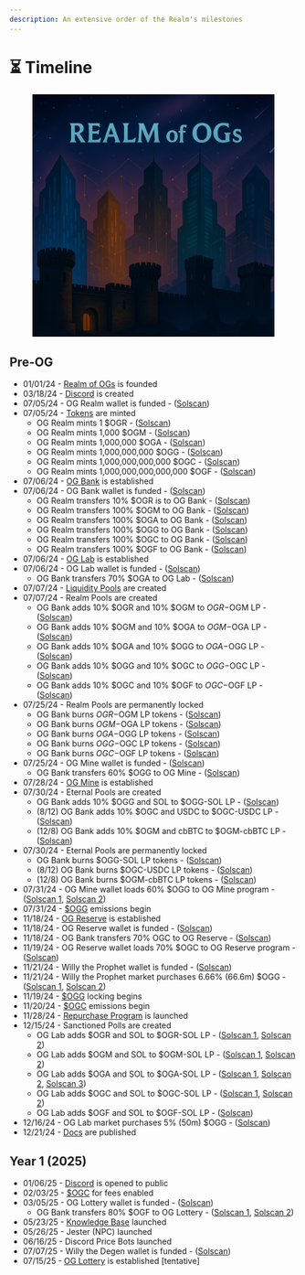 ```yaml
---
description: An extensive order of the Realm's milestones
---
```


# ⏳ Timeline

<figure><img src=".gitbook/assets/timeline.png" alt=""><figcaption></figcaption></figure>

## Pre-OG

* 01/01/24 - [Realm of OGs](power/realm-of-ogs.md) is founded
* 03/18/24 - [Discord](https://discord.gg/ogrealm) is created
* 07/05/24 - OG Realm wallet is funded - ([Solscan](https://solscan.io/tx/4Kwmo2fd7wcciTNmQKuSmyhQUGceVk6SvMhL41QVRtxeJ7p69jvfxurMn79aPTCPNzF4i5MbJDvhsrcGre5pzdJE))
* 07/05/24 - [Tokens](constructs/tokens/) are minted
  * OG Realm mints 1 $OGR - ([Solscan](https://solscan.io/tx/52Pu6sohtqfpjYWqHgUADKKbbcJ93nJ853vBqjx3FyvGemhwL8fH91jWWCmTts1ncQVsy64UbeWQpPGbMjycoBpN))
  * OG Realm mints 1,000 $OGM - ([Solscan](https://solscan.io/tx/2oQFweRXX1SGqZtMJbwuJbBpeZ7YScmgEWt9USqYtbfqoyQ3UMGuNLDuAaH8PEQ95cz3diYjkjSqJMo8vLHnBzBX))
  * OG Realm mints 1,000,000 $OGA - ([Solscan](https://solscan.io/tx/35kfEBKLo6puEP8ESbbU3h2dKQdrmTmGJS7RHXdiyBGtwN2PCQN6n38AjZSCmjrwgVc6mP28NS9CJT1zW4xcKHd1))
  * OG Realm mints 1,000,000,000 $OGG - ([Solscan](https://solscan.io/tx/pLYntYQV3UXJjshACfDycLQKS22DKSRGe9ShtHZf6qjwBnfVGNxu8LgSrdvH5CJ3MaV4hXAFSwrsGUQgRNoFV7A))
  * OG Realm mints 1,000,000,000,000 $OGC - ([Solscan](https://solscan.io/tx/5LfaL3g25Ke4zCceunRCvj55XRUfVqTV3K5BfwyjbHRJ6d57bWzs9cF9Diey4cavJcw9HTWVbeFcnccjodaWh1ZK))
  * OG Realm mints 1,000,000,000,000,000 $OGF - ([Solscan](https://solscan.io/tx/hhkKT1dSdf1HXiZphY1QGY39E9sxTaDY9szTJ1X2UMKLb365LzC6gdaihup7RP6veAFJt1pwFQLuT8ziyQarYY8))
* 07/06/24 - [OG Bank](institutions/og-bank.md) is established
* 07/06/24 - OG Bank wallet is funded - ([Solscan](https://solscan.io/tx/3pqsyiYmyaGcA2zuYbZsfov9XWwyCyc9ogY349dcX4RzPkbhCKzWENdjJoNyKkTLKB5ApmMBfvv59aERb2pG5t43))
  * OG Realm transfers 10% $OGR is to OG Bank - ([Solscan](https://solscan.io/tx/d6EbhacWqvuVJrNjM4A7qdX2SZpuvY3KHpNKGG5oQo8tK2ZkiBMELT2L8pFtoDVtifNYe8ZLJX3LKVLbnSkwt4h))
  * OG Realm transfers 100% $OGM to OG Bank - ([Solscan](https://solscan.io/tx/4ganH5L4xQJX3bjUCQ3k5rrrH2cvLtSjbJrrDJ8MdfVnYr9DMT7esnGHUQiqhsm3bKeDBZ84TK8juzxghkrSfFrK))
  * OG Realm transfers 100% $OGA to OG Bank - ([Solscan](https://solscan.io/tx/4TqZvQDTy8DAXahwemuNE1q3fLL4HRC3ip6NiUvyHh6MTbytRUBfDymyBMNiRT2hAk9ocUyS5xssWKj5e6oVtD1Y))
  * OG Realm transfers 100% $OGG to OG Bank - ([Solscan](https://solscan.io/tx/eRmpJw1AKaLhewmsHjyf6pnEaPV1MwE5RS783Y6LW6horT1Fr9Jm3UZQg7mu4UwzCLCPth4tKNSHeHpeWxCWuLB))
  * OG Realm transfers 100% $OGC to OG Bank - ([Solscan](https://solscan.io/tx/U25Kvw88btCQBpZ539ypjTo8RoBAePnW5cCEynbm9vf9CpcXyKG4uu8Yfu8EsqQi25MJSQ8eRuFM6bdtnWiuJ5r))
  * OG Realm transfers 100% $OGF to OG Bank - ([Solscan](https://solscan.io/tx/4FiBmNFWUJVVMsaRgpimGNvYftWymFqU2HZNzJcEQQe5bF7F47aSP1Vq7c3cZV7VFH3CyszDTiV6B2k9UXBtjUnA))
* 07/06/24 - [OG Lab](institutions/og-lab.md) is established
* 07/06/24 - OG Lab wallet is funded - ([Solscan](https://solscan.io/tx/2rX7UiDBs66fzuenoQFb95js6S7yKSib9ub8ZFiN4FPzb7df1e8XDszwyynKgSsm6Cy3q1MZQmHFEi8vWHAExfcx))
  * OG Bank transfers 70% $OGA to OG Lab - ([Solscan](https://solscan.io/tx/2dSNQkLGfqroubWXJwH32CUwsQ7Yav1ejF6F2u8YaMvHnebDfYFGVZL9ySLnKfPWE8ATMjUcoVjYRuJSjNLadp3c))
* 07/07/24 - [Liquidity Pools](constructs/liquidity-pools/) are created
* 07/07/24 - Realm Pools are created
  * OG Bank adds 10% $OGR and 10% $OGM to $OGR-$OGM LP - ([Solscan](https://solscan.io/tx/4HwgLeanrXZM2L9SqhZsAiNsEwfmhnRogTXY42goDNVZrxLWPVrQKWCXCWQYHTgo9GNh3SaJTnhgiaMHBraeEUZ))
  * OG Bank adds 10% $OGM and 10% $OGA to $OGM-$OGA LP - ([Solscan](https://solscan.io/tx/3a7SW13DYRnLoV944c1xbojAWpqkXAoEPwm2MRmDjSt6oRsh9JUP2aLB62xqmcgye4ogRGywWKuSukTXA3z3P5Ky))
  * OG Bank adds 10% $OGA and 10% $OGG to $OGA-$OGG LP - ([Solscan](https://solscan.io/tx/4dsQEx27uzBSS5kxRTRMS9e5vLzKDSicihC4rEMN9Se5SCytxuFoKKSfcH6YcXdGfFpVT8sYvLmpcnt8B5ePRDhF))
  * OG Bank adds 10% $OGG and 10% $OGC to $OGG-$OGC LP - ([Solscan](https://solscan.io/tx/2NwXMfSZdbmv5DL7P9qsSqjokjG5aZ1TBSHD66ak7etGFgwwa63SktefhK6VrsRPFuiZg7bcGhESiynDSZHBpvvR))
  * OG Bank adds 10% $OGC and 10% $OGF to $OGC-$OGF LP - ([Solscan](https://solscan.io/tx/3s8qfc4kp14EgeGofxhESDj8uAu78wMu2edRXHoKnfAte6g6dbqRyXkfFfok8M554s6Pi25jZHB1fzJxvepTcEEE))
* 07/25/24 - Realm Pools are permanently locked
  * OG Bank burns $OGR-$OGM LP tokens - ([Solscan](https://solscan.io/tx/2m8D9C7YT55G9dsn4BtxfGjGhVDAoYp2LvZUQFJJpts5bzvRV2Uduz5MVpXAYdagj1w1NaXHJb2qAyDEdvQV4CfB))
  * OG Bank burns $OGM-$OGA LP tokens - ([Solscan](https://solscan.io/tx/4YuHU1ERLMBDnGtdGzGdJDxJywG6Xd9fm5pdDbhG7a8x2GDK8GXvWe3gXgm4EFfzkDfRJQ86zAEuFECJ9bXJ9ehr))
  * OG Bank burns $OGA-$OGG LP tokens - ([Solscan](https://solscan.io/tx/642U9quVnXrizMJNvcZXGvaNjDNf23vVF74Hxmew1n51odAou9CtmyTzFMntDKQtvjz6p3jTjA2ooKgwDUtkf6YB))
  * OG Bank burns $OGG-$OGC LP tokens - ([Solscan](https://solscan.io/tx/52ThA2YKiJsxHEEmyRFgrR52i8WUkcREo3tH5czLR2zN4tBBHtJD9G9yNF3WrrnGqHN3jgeEjRucDGZ5ow1kAmhh))
  * OG Bank burns $OGC-$OGF LP tokens - ([Solscan](https://solscan.io/tx/uYzLxJ1AWW2GUTKGxh8zRuDMoH1jBJh4WuYAqJBYRV75Tr7Nw5cn8NfuHnT85rnXvRi3rTLQMtVVaW2jGCWxkTF))
* 07/25/24 - OG Mine wallet is funded - ([Solscan](https://solscan.io/tx/Ad4r1wQ8mmBP1HwvGMr7arXcYhiTwJBDdvRtX2xTvQknGUuHCTqksmxUnuybBeZ7H6d9UPZmYrcr4QUPhebUzCL))
  * OG Bank transfers 60% $OGG to OG Mine - ([Solscan](https://solscan.io/tx/48YauWagRUPG6PH1VLvnnAeMTAV1M4h6dhzvXjphQJZFPJPpMwv6R4CzPdiN1YD7PSDpc9eq3FQBh9yXWKy8mDA6))
* 07/28/24 - [OG Mine](institutions/og-mine.md) is established
* 07/30/24 - Eternal Pools are created
  * OG Bank adds 10% $OGG and SOL to $OGG-SOL LP - ([Solscan](https://solscan.io/tx/254bwRuhuyhX6Zn1QBejtVb1hwaZSKwK3LUxFUhy24bXYaUbQMMjU8nq3G7whqYKystMVN6cERiuKJRQeHLKzGxK))
  * (8/12) OG Bank adds 10% $OGC and USDC to $OGC-USDC LP - ([Solscan](https://solscan.io/tx/5siarwqtJPpxxAKoPzk29otU9CCpN1WQ4vAqMPsRtFT5D4ZVv7EXqPpmhkU5FgaDtYURwjnENMY6asUHp7DQ9Hez))
  * (12/8) OG Bank adds 10% $OGM and cbBTC to $OGM-cbBTC LP - ([Solscan](https://solscan.io/tx/2BnSeA7YnNW9jaRPf2TDfnXgjWGYHuJoLbePybQTAsqKt7wvjHfijgBYGvdkpFoVPzmNuEEx7siisZCenm7ihSBu))
* 07/30/24 - Eternal Pools are permanently locked
  * OG Bank burns $OGG-SOL LP tokens - ([Solscan](https://solscan.io/tx/5itjTVukf8YX929Aixzrm5KtQrtEXdXTCG2SvhvV8y9BbELf41Y8S3TSJ35XvjucnRkaZHiHe3B8c3uGWc6tHHpD))
  * (8/12) OG Bank burns $OGC-USDC LP tokens - ([Solscan](https://solscan.io/tx/5siarwqtJPpxxAKoPzk29otU9CCpN1WQ4vAqMPsRtFT5D4ZVv7EXqPpmhkU5FgaDtYURwjnENMY6asUHp7DQ9Hez))
  * (12/8) OG Bank burns $OGM-cbBTC LP tokens - ([Solscan](https://solscan.io/tx/5wW6FZCuE5Vu4W7eTvq92LGmfLbGk4PUUzGycMwSfpasEnMT1sgHZBen7MJkpebp4dwi3UuSyX7BVovynY37HTzL))
* 07/31/24 - OG Mine wallet loads 60% $OGG to OG Mine program - ([Solscan 1](https://solscan.io/tx/42WyxW6CMGUzjjv3XWAUFBzBJFiFJCPGJFa2V4shynExB2WgD4PruMj58k4L6CTHwJoBVLovoJhfYbgxPDc4CiVh), [Solscan 2](https://solscan.io/tx/4Hpj2NomgSW4oAsgf3w1svVxzrgvLUbqT7ENSicxQMufPG4cF8jQk7fe8AH6KTN3M1skpVCLZc6c4CMZinVt6aEu))
* 07/31/24 - [$OGG](constructs/tokens/usdogg-og-gold.md) emissions begin
* 11/18/24 - [OG Reserve](institutions/og-reserve.md) is established
* 11/18/24 - OG Reserve wallet is funded - ([Solscan](https://solscan.io/tx/4xANoD3jqdzjSuTMjqfZkBNvejxWzrj3xhWkKo6VzjuZs4GVa2iRYFKSGLm43N2Qe3PsJxLWQ3gBmtrFZvuQzNzN))
* 11/18/24 - OG Bank transfers 70% OGC to OG Reserve - ([Solscan](https://solscan.io/tx/7BP7n4VaCUxwuGk62Zz1ZhPVPTaEJhNnVVoiDzN1UAJmT575efm6ZZd3iGrmeG8WswpiJjNYwsiCCpf7sHZA3uL))
* 11/19/24 - OG Reserve wallet loads 70% $OGC to OG Reserve program - ([Solscan](https://solscan.io/tx/Hfg7D5XC2WHtSCPU8atHxT4JSubWp1fgbS49phwdkMCivtrFgcswb3LEKpZn2ywXwfVXQAF6wVeEgdfjv1RnHTY))
* 11/21/24 - Willy the Prophet wallet is funded - ([Solscan](https://solscan.io/tx/3V561D4eMEv4TkNCPQKdSKKUZt493sMXGAzVvicprrD2pnSyxWTQWEmtJmL37hgug72viontcUxayS3eEsw8BxVw))
* 11/21/24 - Willy the Prophet market purchases 6.66% (66.6m) $OGG - ([Solscan 1](https://solscan.io/tx/5WEhPAzj6AAmzkVipqWsY4J2hthGjanYAYdx4WBT3HTNUXuKLvPunXvNhWFjMRTjBpZgfYsFkj1zWqXwvWP8oSnv), [Solscan 2](https://solscan.io/tx/Nes1b8qwKLPBYkQnC3X4WsUj1SQUpNz1Sd42JiVmaNdzjUyWFnjmrstqptmf8frYstRNcx1hUH6TMTwrF2rKgY8))
* 11/19/24 - [$OGG](constructs/tokens/usdogg-og-gold.md) locking begins
* 11/20/24 - [$OGC](constructs/tokens/usdogc-og-coin.md) emissions begin
* 11/28/24 - [Repurchase Program](constructs/repurchase-programs.md) is launched
* 12/15/24 - Sanctioned Polls are created
  * OG Lab adds $OGR and SOL to $OGR-SOL LP - ([Solscan 1](https://solscan.io/tx/cUDMLJVw7yhobGKRsmaTeSYeQ2HfbWnzpVmuPPKxK3Zi58SCZkJ1aTTkuH3BczdGxRFwfxhKgTFD91rQ6o2H1gT), [Solscan 2](https://solscan.io/tx/VeRxPdYwRkXysE3Zykc1pUujUrZZ3dF1gdy9ETZGhqXDbQQTXFjL4oXE5EFDog2x7PF5RVQ2jtyZDbCZarDcJaL))
  * OG Lab adds $OGM and SOL to $OGM-SOL LP - ([Solscan 1](https://solscan.io/tx/53a71bgs7YRyPg7SM7kRoiEV7UpABpNq9J4SbtzsQ1miMtwSQPg5YFrtfD3fTBaD3ybdHKd7tbnJFSv6whJPb1HY), [Solscan 2](https://solscan.io/tx/5qq9wEBXTH8GJha11LiFF1DWTwHjsyyafdAHSbWQPoesyYtAgbz7gnKxV8e8sNZnKzs51jp2cn1xfTGzAh21yoCo))
  * OG Lab adds $OGA and SOL to $OGA-SOL LP - ([Solscan 1](https://solscan.io/tx/5jdYVEaGygoibbmTod1CXucoicD68GK27F1KYMLLduGjse5Q1AvjkXahAxDytoUud211gQEeEVSDasRBw7L1DLTs), [Solscan 2](https://solscan.io/tx/xpckpDzyYBwPY4PeB1Vr2rQNWB9B8WNmPDEJKHEaadhXmVazagLCCGHpKtyKkb7GogCKedyDUHt7oHn8iPmyj1g), [Solscan 3](https://solscan.io/tx/22tdv39wRroxsUFYh8PT6tm54iSgjd2M5C68qJvEynd2smSTdPXikEX6i6xVwpUDEsG755xBq5wZvHVA9HHTfDtv))
  * OG Lab adds $OGC and SOL to $OGC-SOL LP - ([Solscan 1](https://solscan.io/tx/4ZUZ8aXfpatfxjqzotyz5ggdbSTaZp71hsPNM9Z8su92TocBJdPjs5FyDpfYnaMeqaXCvnyCzDZk7UBrHiVK5yjV), [Solscan 2](https://solscan.io/tx/4YSJKuM2grLBdJg9uy675pQmVS9Rz4e5Q6sAMJiTtd3DzwEr2M6X9kUn8zva23rxhAoeRdM8BdqSR3CnH4WZ6FBd))
  * OG Lab adds $OGF and SOL to $OGF-SOL LP - ([Solscan](https://solscan.io/tx/RYqqWYNXeNePq2AdNZ6DYBZpcXYuvCJmu47ktmqdxbTae7ACDSuHzVB4V2iHyiVbk7GMBHpBHvNFAvnnqjs3SiA))
* 12/16/24 - OG Lab market purchases 5% (50m) $OGG - ([Solscan](https://solscan.io/tx/2LGjvoNSpnAG8rT641H2eT8x4gkfNNc16axvFuFz4HYMgUbR7mz5dsSjNg3kEXK8dAVMEJkjXVwiTHGqeVL2hbM4))
* 12/21/24 - [Docs](broken-reference) are published

## Year 1  (2025)

* 01/06/25 - [Discord](https://discord.gg/ogrealm) is opened to public
* 02/03/25 - [$OGC](constructs/tokens/usdogc-og-coin.md) for fees enabled
* 03/05/25 - OG Lottery wallet is funded - ([Solscan](https://solscan.io/tx/2iwb3cVcmchuYHayb4139aYsyySB2fnP2gbqKz8i8fRKTfMZSeQ52eYbXqmpBvpSa7Y5Nx1qLEjVWE42VfTRXnyE))
  * OG Bank transfers 80% $OGF to OG Lottery - ([Solscan 1](https://solscan.io/tx/3YTyK5hKouuiG9guroeABoRAcbvvg2w9pWvbhYsdrn1nrr79E5ZfZpQxaC7rqEK3FbM55ACF9AsmsN3SMUdxLoJJ), [Solscan 2](https://solscan.io/tx/5qG5cxcJmiovXmhVhq1BWApm6ByywWPQ3XJv1anDUTZNAD5WcuPmjcfcY5qkvV8EbZH4siPgJ9YCZ6y1GmY28cqq))
* 05/23/25 - [Knowledge Base](constructs/knowledge-base.md) launched
* 05/26/25 - Jester (NPC) launched
* 06/16/25 - Discord Price Bots launched
* 07/07/25 - Willy the Degen wallet is funded - ([Solscan](https://solscan.io/tx/2iwb3cVcmchuYHayb4139aYsyySB2fnP2gbqKz8i8fRKTfMZSeQ52eYbXqmpBvpSa7Y5Nx1qLEjVWE42VfTRXnyE))
* 07/15/25 - [OG Lottery](institutions/og-lottery.md) is established \[tentative]


